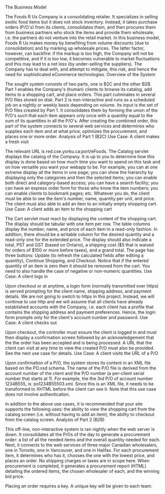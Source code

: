 The Business Model

The Foods R Us Company is a consolidating retailer. It specializes in selling exotic food items but it does not stock inventory. Instead, it takes purchase orders (P/O's) from its clients, consolidates them, and then procures them from business partners who stock the items and provide them wholesale; i.e. the partners do not venture into the retail market. In this business model, Foods R Us makes money by benefiting from volume discounts (due to consolidation) and by marking up wholesale prices. The latter factor, however, can backfire: if the markup is too high, the Company will not be competitive, and if it is too low, it becomes vulnerable to market fluctuations and this may lead to a net loss (by under-selling the suppliers). The Company has to deal with, and attempt to mitigate, this risk, and hence the need for sophisticated eCommerce technologies.
Overview of the System

The sought system consists of two parts, one is B2C and the other B2B. Part 1 enables the Company's (human) clients to browse its catalog, add items to a shopping cart, and place orders. This part culminates in several P/O files stored on disk. Part 2 is non-interactive and runs as a scheduled job on a nightly or weekly basis depending on volume. Its input is the set of P/O files created by Part 1. It consolidates them by forming the union of the P/O's such that each item appears only once with a quantity equal to the sum of its quantities in all the P/O's. After creating the combined order, this part of the system connects to several web services and determines who supplies each item and at what price, optimizes the procurement, and places one or more order.
Analysis of Part 1 (B2C)
Use Case: A client makes a fresh visit

The relevant URL is red.cse.yorku.ca:port/eFoods. The Catalog servlet displays the catalog of the Company. It is up to you to determine how this display is done based on how much time you want to spend on this task and on how versatile you want your webapp to be. For example, you can at one extreme display all the items in one page; you can show the hierarchy by displaying only the categories and then the selected items; you can enable both direct and category-based access; you can have a search facility; you can have an express order form for those who know the item numbers; you can enable clients to bookmark pages; etc. Whatever you do, the client must be able to see the item's number, name, quantity per unit, and price. The client must also able to add an item to an initially empty shopping cart.
Use Case: A client adds an item to the shopping cart

The Cart servlet must react by displaying the content of the shopping cart. The display should be tabular with one item per row. The table columns display the number, name, and price of each item in a read-only fashion. In addition, there should be a writable column for the desired quantity and a read-only one for the extended price. The display should also indicate a total, PST and GST (based on Ontario), a shipping cost ($5 that is waived for orders of $100 or more before taxes), and a grand total. The page has three buttons: Update (to refresh the calculated fields after editing a quantity), Continue Shopping, and Checkout. Notice that if the entered quantity of an item is zero then it should be removed from the cart. You need to also handle the case of negative or non-numeric quantities.
Use Case: A client logs in

Upon checkout or at anytime, a login form (normally transmitted over https) is served prompting for the client name, shipping address, and payment details. We are not going to switch to https in this project. Instead, we will continue to use http and we will assume that all clients have already established accounts with the Company, i.e. each client has a profile that contains the shipping address and payment preferences. Hence, the login form prompts only for the client's account number and password.
Use Case: A client checks out

Upon checkout, the controller must ensure the client is logged in and must then display a confirmation screen followed by an acknowledgement that the the order has been accepted and is being processed. A URL that the client can visit at any time to view the created P/O must also be provided. See the next use case for details.
Use Case: A client visits the URL of a P/O

Upon confirmation of a P/O, the system stores its content in an XML file based on the PO.xsd schema. The name of the P/O file is derived from the account number of the client and the P/O number (a per-client serial number that starts at 1). For example, the the 3rd P/O of account number 1234B555, is: po1234B55503.xml. Since this is an XML file, it needs to be transformed to XHTML before the client can see it. Note that this use case does not involve authentication.

In addition to the above use cases, it is recommended that your site supports the following uses: the ability to view the shopping cart from the catalog screen (i.e. without having to add an item); the ability to checkout from the catalog screen.
Analysis of Part 2 (B2B)

This off-line, non-interactive system is ran nightly when the web server is down. It consolidates all the P/Os of the day to generate a procurement order: a list of all the needed items and the overall quantity needed for each. Next, it connects to the web services of three major Canadian wholesalers, one in Toronto, one in Vancouver, and one in Halifax. For each procurement item, it determines who has it, chooses the one with the lowest price, and places an order. No shipping charges or taxes are in scope here. When procurement is completed, it generates a procurement report (HTML) detailing the ordered items, the chosen wholesaler of each, and the winning bid price.

Placing an order requires a key. A unique key will be given to each team.